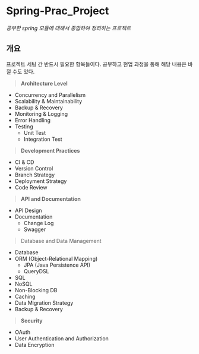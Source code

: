 # Spring-Prac_Project

*공부한 spring 모듈에 대해서 종합하여 정리하는 프로젝트*

## 개요

프로젝트 세팅 간 반드시 필요한 항목들이다. 공부하고 현업 과정을 통해 해당 내용은 바뀔 수도 있다.

> **Architecture Level**

- Concurrency and Parallelism
- Scalability & Maintainability
- Backup & Recovery
- Monitoring & Logging
- Error Handling
- Testing
  - Unit Test
  - Integration Test

> **Development Practices**

- CI & CD
- Version Control
- Branch Strategy
- Deployment Strategy
- Code Review

> **API and Documentation**

- API Design
- Documentation
  - Change Log
  - Swagger

> Database and Data Management

- Database
- ORM (Object-Relational Mapping)
  - JPA (Java Persistence API)
  - QueryDSL
- SQL
- NoSQL
- Non-Blocking DB
- Caching
- Data Migration Strategy
- Backup & Recovery

> **Security**

- OAuth
- User Authentication and Authorization
- Data Encryption
